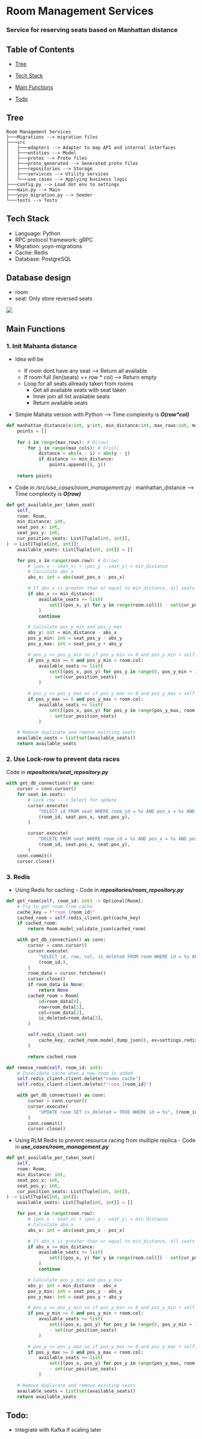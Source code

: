# Room Management Services
### Service for reserving seats based on Manhattan distance

##  Table of Contents
- [Tree](#tree)
- [Tech Stack](#tech-stack)
- [Main Functions](#main-functions)

- [Todo](#todo)

## Tree
```
Room Management Services
├───Migrations --> migration files
├───src
│   ├───adapters --> Adapter to map API and internal interfaces
│   ├───entities --> Model
│   ├───protos --> Proto files
│   ├───proto_generated --> Generated proto files
│   ├───repositories --> Storage
│   ├───servivces --> Utility services
│   └───use_cases --> Applying business logic
├───config.py --> Load dot env to settings
├───main.py --> Main
├───yoyo_migration.py --> Seeder
└───tests --> Tests
```

## Tech Stack
- Language: Python
- RPC protocol framework: gRPC
- Migration: yoyo-migrations
- Cache: Redis
- Database: PostgreSQL

## Database design
- room
- seat: Only store reversed seats

![](images/db.png)

## Main Functions
### 1. Init Mahanta distance
- Idea will be
    - If room dont have any seat --> Return all available
    - If room full (len(seats) == row * col) --> Return empty
    - Loop for all seats allready taken from rooms
        - Get all available seats with seat taken
        - Inner join all list available seats
        - Return available seats

- Simple Mahata version with Python --> Time complexity is ***O(row\*col)***
``` python
def manhattan_distance(x:int, y:int, min_distance:int, max_rows:int, max_cols:int):
    points = []
    
    for i in range(max_rows): # O(row)
        for j in range(max_cols): # O(col)
            distance = abs(x - i) + abs(y - j)
            if distance >= min_distance:
                points.append((i, j))
    
    return points
```
- Code in */src/use_cases/room_management.py* : manhattan_distance --> Time complexity is ***O(row)***
``` python
def get_available_per_taken_seat(
    self,
    room: Room,
    min_distance: int,
    seat_pos_x: int,
    seat_pos_y: int,
    cur_position_seats: List[Tuple[int, int]],
) -> List[Tuple[int, int]]:
    available_seats: List[Tuple[int, int]] = []

    for pos_x in range(room.row): # O(row)
        # |pos_x - seat_x| + |pos_y - seat_y| = min_distance
        # Calculate abs_x
        abs_x: int = abs(seat_pos_x - pos_x)

        # If abs_x is greater than or equal to min_distance, all seats are available
        if abs_x >= min_distance:
            available_seats += list(
                set([(pos_x, y) for y in range(room.col)]) - set(cur_position_seats)
            )
            continue

        # Calculate pos_y_min and pos_y_max
        abs_y: int = min_distance - abs_x
        pos_y_min: int = seat_pos_y - abs_y
        pos_y_max: int = seat_pos_y + abs_y

        # pos_y <= pos_y_min so if pos_y_min >= 0 and pos_y_min < self._room.col, pos_y = [0,pos_y_min+1]
        if pos_y_min >= 0 and pos_y_min < room.col:
            available_seats += list(
                set([(pos_x, pos_y) for pos_y in range(0, pos_y_min + 1)])
                - set(cur_position_seats)
            )

        # pos_y >= pos_y_max so if pos_y_max >= 0 and pos_y_max < self._room.col, pos_y = [pos_y_max, self._room.col]
        if pos_y_max >= 0 and pos_y_max < room.col:
            available_seats += list(
                set([(pos_x, pos_y) for pos_y in range(pos_y_max, room.col)])
                - set(cur_position_seats)
            )

    # Remove duplicate and remove existing seats
    available_seats = list(set(available_seats))
    return available_seats
```

### 2. Use Lock-row to prevent data races
Code in ***repositories/seat_repository.py***
``` python
with get_db_connection() as conn:
    cursor = conn.cursor()
    for seat in seats:
        # Lock row ---> Select for update
        cursor.execute(
            "SELECT id FROM seat WHERE room_id = %s AND pos_x = %s AND pos_y = %s FOR UPDATE",
            (room_id, seat.pos_x, seat.pos_y),
        )

        cursor.execute(
            "DELETE FROM seat WHERE room_id = %s AND pos_x = %s AND pos_y = %s",
            (room_id, seat.pos_x, seat.pos_y),
        )
    conn.commit()
    cursor.close()
```

### 3. Redis
- Using Redis for caching - Code in ***repositories/room_repository.py***
``` python
def get_room(self, room_id: int) -> Optional[Room]:
    # Try to get room from cache
    cache_key = f"room_{room_id}"
    cached_room = self.redis_client.get(cache_key)
    if cached_room:
        return Room.model_validate_json(cached_room)

    with get_db_connection() as conn:
        cursor = conn.cursor()
        cursor.execute(
            "SELECT id, row, col, is_deleted FROM room WHERE id = %s AND is_deleted = FALSE",
            (room_id,),
        )
        room_data = cursor.fetchone()
        cursor.close()
        if room_data is None:
            return None
        cached_room = Room(
            id=room_data[0],
            row=room_data[1],
            col=room_data[2],
            is_deleted=room_data[3],
        )

        self.redis_client.set(
            cache_key, cached_room.model_dump_json(), ex=settings.redis_key_ttl
        )

        return cached_room

def remove_room(self, room_id: int):
    # Invalidate cache when a new room is added
    self.redis_client.client.delete("rooms_cache")
    self.redis_client.client.delete(f"room_{room_id}")

    with get_db_connection() as conn:
        cursor = conn.cursor()
        cursor.execute(
            "UPDATE room SET is_deleted = TRUE WHERE id = %s", (room_id,)
        )
        conn.commit()
        cursor.close()
```
- Using RLM Redis to prevent resource racing from multiple replica - Code in ***use_cases/room_management.py***
``` python
def get_available_per_taken_seat(
    self,
    room: Room,
    min_distance: int,
    seat_pos_x: int,
    seat_pos_y: int,
    cur_position_seats: List[Tuple[int, int]],
) -> List[Tuple[int, int]]:
    available_seats: List[Tuple[int, int]] = []

    for pos_x in range(room.row):
        # |pos_x - seat_x| + |pos_y - seat_y| = min_distance
        # Calculate abs_x
        abs_x: int = abs(seat_pos_x - pos_x)

        # If abs_x is greater than or equal to min_distance, all seats are available
        if abs_x >= min_distance:
            available_seats += list(
                set([(pos_x, y) for y in range(room.col)]) - set(cur_position_seats)
            )
            continue

        # Calculate pos_y_min and pos_y_max
        abs_y: int = min_distance - abs_x
        pos_y_min: int = seat_pos_y - abs_y
        pos_y_max: int = seat_pos_y + abs_y

        # pos_y <= pos_y_min so if pos_y_min >= 0 and pos_y_min < self._room.col, pos_y = [0,pos_y_min+1]
        if pos_y_min >= 0 and pos_y_min < room.col:
            available_seats += list(
                set([(pos_x, pos_y) for pos_y in range(0, pos_y_min + 1)])
                - set(cur_position_seats)
            )

        # pos_y >= pos_y_max so if pos_y_max >= 0 and pos_y_max < self._room.col, pos_y = [pos_y_max, self._room.col]
        if pos_y_max >= 0 and pos_y_max < room.col:
            available_seats += list(
                set([(pos_x, pos_y) for pos_y in range(pos_y_max, room.col)])
                - set(cur_position_seats)
            )

    # Remove duplicate and remove existing seats
    available_seats = list(set(available_seats))
    return available_seats
```

## Todo:
- Integrate with Kafka if scaling later